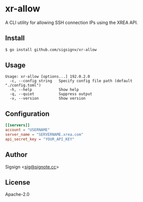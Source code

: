 # xr-allow

A CLI utility for allowing SSH connection IPs using the XREA API.

## Install

```sh
$ go install github.com/sigsignv/xr-allow
```

## Usage

```
Usage: xr-allow [options...] 192.0.2.0
  -c, --config string   Specify config file path (default "./config.toml")
  -h, --help            Show help
  -q, --quiet           Suppress output
  -v, --version         Show version
```

## Configuration

```toml
[[servers]]
account = "USERNAME"
server_name = "SERVERNAME.xrea.com"
api_secret_key = "YOUR_API_KEY"
```

## Author

Sigsign <<sig@signote.cc>>

## License

Apache-2.0
